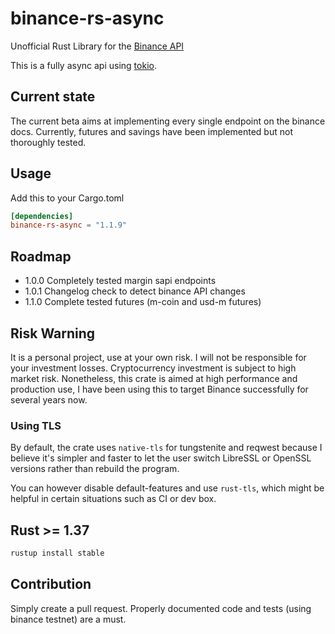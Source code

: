 # binance-rs-async

Unofficial Rust Library for the [Binance API](https://github.com/binance-exchange/binance-official-api-docs)

This is a fully async api using [tokio](https://tokio.rs/).

## Current state

The current beta aims at implementing every single endpoint on the binance docs. Currently, futures and savings have
been implemented but not thoroughly tested.

## Usage

Add this to your Cargo.toml

```toml
[dependencies]
binance-rs-async = "1.1.9"
```

## Roadmap

- 1.0.0 Completely tested margin sapi endpoints
- 1.0.1 Changelog check to detect binance API changes
- 1.1.0 Complete tested futures (m-coin and usd-m futures)

## Risk Warning

It is a personal project, use at your own risk. I will not be responsible for your investment losses. Cryptocurrency
investment is subject to high market risk. Nonetheless, this crate is aimed at high performance and production use, I
have been using this to target Binance successfully for several years now.

### Using TLS

By default, the crate uses `native-tls` for tungstenite and reqwest because I believe it's simpler and faster to let the
user switch LibreSSL or OpenSSL versions rather than rebuild the program.

You can however disable default-features and use `rust-tls`, which might be helpful in certain situations such as CI or
dev box.

## Rust >= 1.37

```rust
rustup install stable
```

## Contribution

Simply create a pull request. Properly documented code and tests (using binance testnet) are a must.
